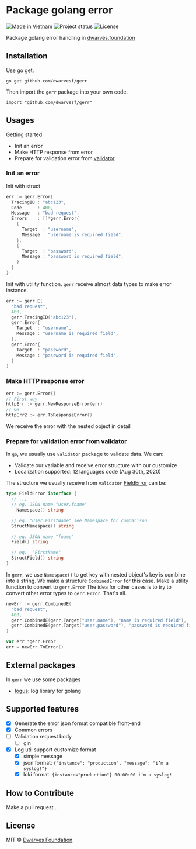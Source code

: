 Package golang error
=======================
[![Made in Vietnam](https://raw.githubusercontent.com/webuild-community/badge/master/svg/made.svg)](https://webuild.community)
![Project status](https://img.shields.io/badge/version-0.0.1-green.svg)
![License](https://img.shields.io/dub/l/vibe-d.svg)

Package golang error handling in [dwarves.foundation](https://dwarves.foundation)

## Installation

Use go get.

```
go get github.com/dwarvesf/gerr
```

Then import the `gerr` package into your own code.

```
import "github.com/dwarvesf/gerr"
```

## Usages
Getting started
- Init an error
- Make HTTP response from error
- Prepare for validation error from [validator](https://github.com/go-playground/validator)

### Init an error

Init with struct

```go
err := gerr.Error{
  TracingID : "abc123",
  Code      : 400,
  Message   : "bad request",
  Errors    : []*gerr.Error{
    {
      Target  : "username",
      Message : "username is required field",
    },
    {
      Target  : "password",
      Message : "password is required field",
    }
  }
}
```

Init with utility function. `gerr` receive almost data types to make error instance.

```go
err := gerr.E(
  "bad request",
  400,
  gerr.TracingID("abc123"),
  gerr.Error{
    Target  : "username",
    Message : "username is required field",
  },
  gerr.Error{
    Target  : "password",
    Message : "password is required field",
  }
)
```

### Make HTTP response error

```go
err := gerr.Error{}
// First way
httpErr := gerr.NewResponseError(err)
// OR
httpErr2 := err.ToResponseError()
```

We receive the error with the nested object in detail

### Prepare for validation error from [validator](https://github.com/go-playground/validator)

In `go`, we usually use `validator` package to validate data. We can:
- Validate our variable and receive error structure with our customize
- Localization supported: 12 languages code (Aug 30th, 2020)

The structure we usually receive from `validator` [FieldError](https://github.com/go-playground/validator/blob/master/errors.go#L83) can be:
```go
type FieldError interface {
  // ...
  // eg. JSON name "User.fname"
	Namespace() string 

  // eq. "User.FirstName" see Namespace for comparison
  StructNamespace() string

  // eq. JSON name "fname"
  Field() string

  // eq.  "FirstName"
  StructField() string
}
```
In `gerr`, we use `Namespace()` to get key with nested object's key is combine into a string.
We make a structure `CombinedError` for this case. Make a utility function to convert to `gerr.Error`
The idea for other cases is to try to convert other error types to `gerr.Error`. That's all.

```go
newErr := gerr.CombinedE(
  "bad request",
  400,
  gerr.CombinedE(gerr.Target("user.name"), "name is required field"),
  gerr.CombinedE(gerr.Target("user.password"), "password is required field")
)

var err *gerr.Error
err = newErr.ToError()
```

## External packages
In `gerr` we use some packages
- [logus](https://github.com/sirupsen/logrus): log library for golang

## Supported features

- [x] Generate the error json format compatible front-end
- [x] Common errors
- [ ] Validation request body
  - [ ] gin
- [x] Log util support customize format
  - [x] simple message
  - [x] json format: `{"instance": "production", "message": "i’m a syslog!"}`
  - [x] loki format: `{instance="production"} 00:00:00 i’m a syslog!`

## How to Contribute

Make a pull request...

## License

MIT &copy; [Dwarves Foundation](https://github.com/dwarvesf)